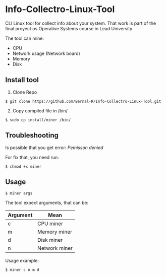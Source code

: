 # Info-Collectro-Linux-Tool
CLI Linux tool for collect info about your system. 
That work is part of the final proyect os Operative Systems course in Lead University

The tool can mine:
* CPU
* Network usage (Network board)
* Memory
* Disk


## Install tool
1. Clone Repo
```
$ git clone https://github.com/Bernal-R/Info-Collectro-Linux-Tool.git
```

2. Copy compiled file in /bin/
```
$ sudo cp install/miner /bin/
```

## Troubleshooting
Is possible that you get error: *Pemisson denied*

For fix that, you need run:

```
$ chmod +x miner
```

## Usage 
```
$ miner args
```
The tool expect arguments, that can be:

Argument | Mean
------------ | -------------
c | CPU miner
m | Memory miner
d | Disk miner
n | Network miner


Usage example:
```
$ miner c n m d
```
